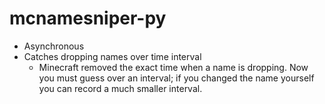 # mcnamesniper-py

- Asynchronous
- Catches dropping names over time interval
  - Minecraft removed the exact time when a name is dropping. Now you must guess over an interval; if you changed the name yourself you can record a much smaller interval.
